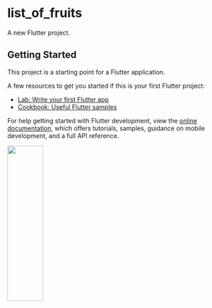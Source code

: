 # list_of_fruits

A new Flutter project.

## Getting Started

This project is a starting point for a Flutter application.

A few resources to get you started if this is your first Flutter project:

- [Lab: Write your first Flutter app](https://docs.flutter.dev/get-started/codelab)
- [Cookbook: Useful Flutter samples](https://docs.flutter.dev/cookbook)

For help getting started with Flutter development, view the
[online documentation](https://docs.flutter.dev/), which offers tutorials,
samples, guidance on mobile development, and a full API reference.


<p>
        <img src="https://user-images.githubusercontent.com/119835333/216283323-03e097bd-d0d2-417f-89ac-000c16adb59d.PNG" height="30%" width="40%">
         
        
</p>
